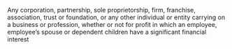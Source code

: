 Any corporation, partnership, sole proprietorship, firm, franchise, association, trust or foundation, or any other individual or entity carrying on a business or profession, whether or not for profit in which an employee, employee’s spouse or dependent children have a significant financial interest
